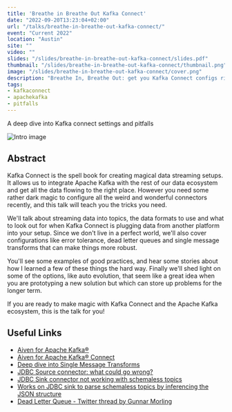 ```yaml
---
title: 'Breathe in Breathe Out Kafka Connect'
date: "2022-09-20T13:23:04+02:00"
url: "/talks/breathe-in-breathe-out-kafka-connect/"
event: "Current 2022"
location: "Austin"
site: ""
video: ""
slides: "/slides/breathe-in-breathe-out-kafka-connect/slides.pdf"
thumbnail: "/slides/breathe-in-breathe-out-kafka-connect/thumbnail.png"
image: "/slides/breathe-in-breathe-out-kafka-connect/cover.png"
description: "Breathe In, Breathe Out: get you Kafka Connect configs right"
tags:
- kafkaconnect
- apachekafka
- pitfalls
---
```


A deep dive into Kafka connect settings and pitfalls

<!--more-->

![Intro image](/slides/breathe-in-breathe-out-kafka-connect/cover.png)

## Abstract

Kafka Connect is the spell book for creating magical data streaming setups. It allows us to integrate Apache Kafka with the rest of our data ecosystem and get all the data flowing to the right place. However you need some rather dark magic to configure all the weird and wonderful connectors recently, and this talk will teach you the tricks you need. 

We'll talk about streaming data into topics, the data formats to use and what to look out for when Kafka Connect is plugging data from another platform into your setup. Since we don't live in a perfect world, we'll also cover configurations like error tolerance, dead letter queues and single message transforms that can make things more robust. 

You'll see some examples of good practices, and hear some stories about how I learned a few of these things the hard way. Finally we'll shed light on some of the options, like auto evolution, that seem like a great idea when you are prototyping a new solution but which can store up problems for the longer term. 

If you are ready to make magic with Kafka Connect and the Apache Kafka ecosystem, this is the talk for you!

## Useful Links


* [Aiven for Apache Kafka®](https://aiven.io/kafka)
* [Aiven for Apache Kafka® Connect](https://docs.aiven.io/docs/products/kafka/kafka-connect.html)
* [Deep dive into Single Message Transforms](https://rmoff.net/2021/01/04/kafka-connect-deep-dive-into-single-message-transforms/)
* [JDBC Source connector: what could go wrong?](https://www.confluent.io/events/kafka-summit-london-2022/jdbc-source-connector-what-could-go-wrong/)
* [JDBC Sink connector not working with schemaless topics](https://stackoverflow.com/questions/70927512/kafka-jdbc-sink-connector-with-json-messages-without-schema)
* [Works on JDBC sink to parse schemaless topics by inferencing the JSON structure](https://cwiki.apache.org/confluence/display/KAFKA/KIP-301%3A+Schema+Inferencing+for+JsonConverter)
* [Dead Letter Queue - Twitter thread by Gunnar Morling](https://twitter.com/gunnarmorling/status/1541809606384652295)
